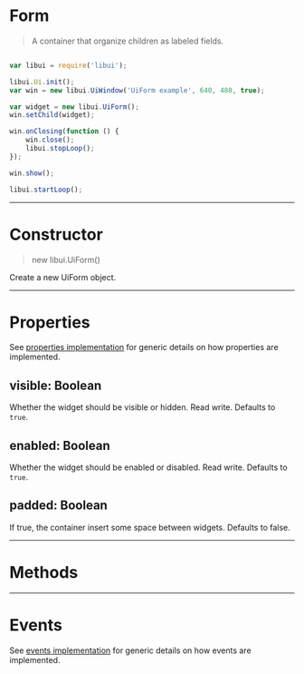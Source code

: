 
# Form

> A container that organize children as labeled fields.

```js

var libui = require('libui');

libui.Ui.init();
var win = new libui.UiWindow('UiForm example', 640, 480, true);

var widget = new libui.UiForm();
win.setChild(widget);

win.onClosing(function () {
	win.close();
	libui.stopLoop();
});

win.show();

libui.startLoop();

```

---

# Constructor

> new libui.UiForm()

Create a new UiForm object.

---

# Properties

See [properties implementation](properties.md) for generic details on how properties are implemented.


## visible: Boolean

Whether the widget should be visible or hidden. 
Read write.
Defaults to `true`.



## enabled: Boolean

Whether the widget should be enabled or disabled. 
Read write.
Defaults to `true`.



## padded: Boolean

If true, the container insert some space between widgets. 
Defaults to false.




---

# Methods



---

# Events

See [events implementation](events.md) for generic details on how events are implemented.



